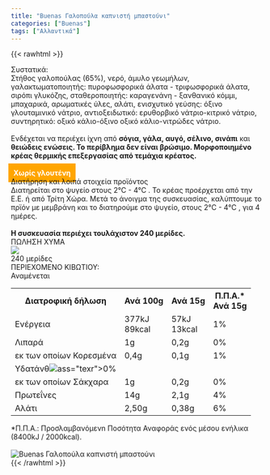 ```yaml
---
title: "Buenas Γαλοπούλα καπνιστή μπαστούνι"
categories: ["Buenas"]
tags: ["Αλλαντικά"]
---
```

{{< rawhtml >}}

<div class="sload126"><div class="product"><div id="sistatika">Συστατικά:</div><div class="alltext">Στήθος γαλοπούλας (65%), νερό, άμυλο γεωμήλων, γαλακτωματοποιητής: πυροφωσφορικά άλατα - τριφωσφορικά άλατα, σιρόπι γλυκόζης, σταθεροποιητής: καραγενάνη - ξανθανικό κόμμι, μπαχαρικά, αρωματικές ύλες, αλάτι, ενισχυτικό γεύσης: όξινο γλουταμινικό νάτριο, αντιοξειδωτικό: ερυθορβικό νάτριο-κιτρικό νάτριο, συντηρητικό: οξικό κάλιο-όξινο οξικό κάλιο-νιτρώδες νάτριο.<br><br>Ενδέχεται να περιέχει ίχνη από <b>σόγια, γάλα, αυγό, σέλινο, σινάπι</b> και <b>θειώδεις ενώσεις. Το περίβλημα δεν είναι βρώσιμο. Μορφοποιημένο κρέας θερμικής επεξεργασίας από τεμάχια κρέατος.</b><br><br><b style="background:orange;margin:-5px;padding:10px;color:#fff">Χωρίς γλουτένη</b></div><div id="loipa">Διατήρηση και λοιπά στοιχεία προϊόντος</div><div class="alltext">Διατηρείται στο ψυγείο στους 2°C - 4°C . Το κρέας προέρχεται από την Ε.Ε. ή από Τρίτη Χώρα. Μετά το άνοιγμα της συσκευασίας, καλύπτουμε το πρϊόν με μεμβράνη και το διατηρούμε στο ψυγείο, στους 2°C - 4°C , για 4 ημέρες.<br><br><b>Η συσκευασία περιέχει τουλάχιστον 240 μερίδες.</b></div><div id="barcode"><div id="barimage1"></div><span id="bartext">ΠΩΛΗΣΗ ΧΥΜΑ</span></div><div id="varos"><div id="varosimage" style="margin:0"><img src="https://sites.google.com/site/sklplfiles/files/tem.png"></div><span id="varostext">240 μερίδες</span></div><div id="kivotio">ΠΕΡΙΕΧΟΜΕΝΟ ΚΙΒΩΤΙΟΥ:<br>Αναμένεται</div><table id="diatable"><tbody><tr><th>Διατροφική δήλωση</th><th>Ανά 100g</th><th>Ανά 15g</th><th>Π.Π.Α.*<br>Ανά 15g</th></tr><tr><td class="texr2">Ενέργεια</td><td class="texr">377kJ<br>89kcal</td><td class="texr">57kJ<br>13kcal</td><td class="texr">1%</td></tr><tr><td class="texr2">Λιπαρά</td><td class="texr">1g</td><td class="texr">0,2g</td><td class="texr">0%</td></tr><tr><td class="gray">εκ των οποίων Κορεσµένα</td><td class="gray2">0,4g</td><td class="gray2">0,1g</td><td class="gray2">1%</td></tr><tr><td class="texr2">Yδατάνθ<img src="/media/icons/tem.png">ass="texr">0%</td></tr><tr><td class="gray">εκ των οποίων Σάκχαρα</td><td class="gray2">1g</td><td class="gray2">0,2g</td><td class="gray2">0%</td></tr><tr><td class="texr2">Πρωτεΐνες</td><td class="texr">14g</td><td class="texr">2,1g</td><td class="texr">4%</td></tr><tr><td class="texr2">Αλάτι</td><td class="texr">2,50g</td><td class="texr">0,38g</td><td class="texr">6%</td></tr></tbody></table><div class="alltext">*Π.Π.Α.: Προσλαμβανόμενn Ποσότητα Αναφοράς ενός μέσου ενήλικα (8400kJ / 2000kcal).</div><br><div class="pimg"><img alt="Buenas Γαλοπούλα καπνιστή μπαστούνι" title="Buenas Γαλοπούλα καπνιστή μπαστούνι" src="/media/images/buenas-galopoula-kapnisth-mpastouni.jpg"></div></div></div>
{{< /rawhtml >}}


